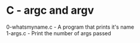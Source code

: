 # C - argc and argv

0-whatsmyname.c - A program that prints it's name  
1-args.c - Print the number of args passed  
